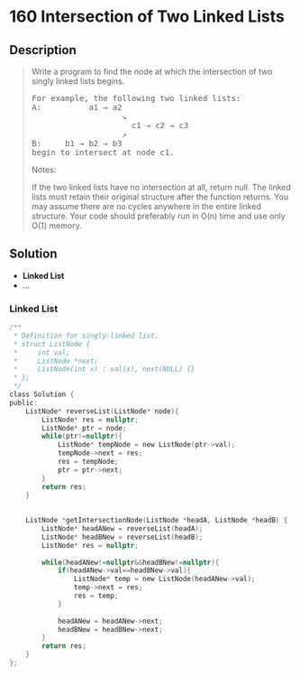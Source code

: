 # 160 Intersection of Two Linked Lists

## Description
> Write a program to find the node at which the intersection of two singly 
> linked lists begins.
>
> <pre>
> For example, the following two linked lists:
> A:          a1 → a2
>                    ↘
>                      c1 → c2 → c3
>                    ↗            
> B:     b1 → b2 → b3
> begin to intersect at node c1.
> </pre>
>
> Notes:
>
> If the two linked lists have no intersection at all, return null.
> The linked lists must retain their original structure after the function 
> returns.
> You may assume there are no cycles anywhere in the entire linked structure.
> Your code should preferably run in O(n) time and use only O(1) memory.
>


## Solution
- **Linked List**
- ...


### Linked List

```c
/**
 * Definition for singly-linked list.
 * struct ListNode {
 *     int val;
 *     ListNode *next;
 *     ListNode(int x) : val(x), next(NULL) {}
 * };
 */
class Solution {
public:
    ListNode* reverseList(ListNode* node){
        ListNode* res = nullptr;
        ListNode* ptr = node;
        while(ptr!=nullptr){
            ListNode* tempNode = new ListNode(ptr->val);
            tempNode->next = res;
            res = tempNode;
            ptr = ptr->next;
        }
        return res;
    }
    
    
    ListNode *getIntersectionNode(ListNode *headA, ListNode *headB) {
        ListNode* headANew = reverseList(headA);
        ListNode* headBNew = reverseList(headB);
        ListNode* res = nullptr;
        
        while(headANew!=nullptr&&headBNew!=nullptr){
            if(headANew->val==headBNew->val){
                ListNode* temp = new ListNode(headANew->val);
                temp->next = res;
                res = temp;
            }
            
            headANew = headANew->next;
            headBNew = headBNew->next;
        }
        return res;
    }
};
```

